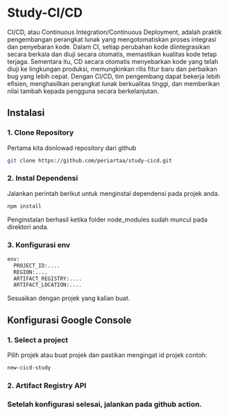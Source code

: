 ﻿# Study-CI/CD
CI/CD, atau Continuous Integration/Continuous Deployment, adalah praktik pengembangan perangkat lunak yang mengotomatiskan proses integrasi dan penyebaran kode. Dalam CI, setiap perubahan kode diintegrasikan secara berkala dan diuji secara otomatis, memastikan kualitas kode tetap terjaga. Sementara itu, CD secara otomatis menyebarkan kode yang telah diuji ke lingkungan produksi, memungkinkan rilis fitur baru dan perbaikan bug yang lebih cepat. Dengan CI/CD, tim pengembang dapat bekerja lebih efisien, menghasilkan perangkat lunak berkualitas tinggi, dan memberikan nilai tambah kepada pengguna secara berkelanjutan.


## Instalasi

### 1. Clone Repository
Pertama kita donlowad repository dari github
```bash
git clone https://github.com/periartaa/study-cicd.git
```

### 2. Instal Dependensi
Jalankan perintah berikut untuk menginstal dependensi pada projek anda.
```bash
npm install
```
Penginstalan berhasil ketika folder node_modules sudah muncul pada direktori anda.

### 3. Konfigurasi env

```bash
env:
  PROJECT_ID:....
  REGION:....
  ARTIFACT_REGISTRY:....
  ARTIFACT_LOCATION:....
```
Sesuaikan dengan projek yang kalian buat.


## Konfigurasi Google Console

### 1. Select a project
Pilih projek atau buat projek dan pastikan mengingat id projek
contoh:
```bash
new-cicd-study
```

### 2. Artifact Registry API


### Setelah konfigurasi selesai, jalankan pada github action.
